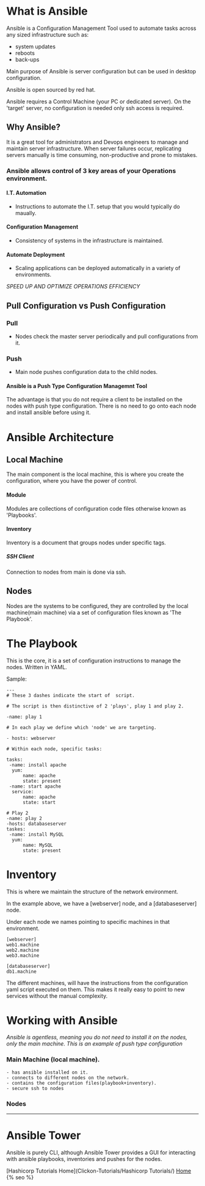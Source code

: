 # What is Ansible

Ansible is a Configuration Management Tool used to automate tasks across any sized infrastructure such as:
- system updates
- reboots
- back-ups

Main purpose of Ansible is server configuration but can be used in desktop configuration.

Ansible is open sourced by red hat.

Ansible requires a Control Machine (your PC or dedicated server). On the 'target' server, no configuration is needed only ssh access is required.

## Why Ansible?
It is a great tool for administrators and Devops engineers to manage and maintain server infrastructure.
When server failures occur, replicating servers manually is time consuming, non-productive and prone to mistakes.

### Ansible allows control of 3 key areas of your Operations environment.

#### I.T. Automation
    
- Instructions to automate the I.T. setup that you would typically do maually.

#### Configuration Management

-  Consistency of systems in the infrastructure is maintained.

#### Automate Deployment

- Scaling applications can be deployed automatically in a variety of environments.

*SPEED UP AND OPTIMIZE OPERATIONS EFFICIENCY*

## Pull Configuration vs Push Configuration

### Pull

- Nodes check the master server periodically and pull configurations from it.

### Push

- Main node pushes configuration data to the child nodes.

#### Ansible is a Push Type Configuration Managemnt Tool

The advantage is that you do not require a client to be installed on the nodes with push type configuration. There is no need to go onto each node and install ansible before using it.

# Ansible Architecture

## Local Machine
The main component is the local machine, this is where you create the configuration, where you have the power of control.

#### Module
Modules are collections of configuration code files otherwise known as 'Playbooks'.

#### Inventory
Inventory is a document that groups nodes under specific tags.

##### SSH Client
Connection to nodes from main is done via ssh.

## Nodes
Nodes are the systems to be configured, they are controlled by the local machine(main machine) via a set of configuration files known as 'The Playbook'.

# The Playbook
This is the core, it is a set of configuration instructions to manage the nodes.
Written in YAML.

Sample:

```
--- 
# These 3 dashes indicate the start of  script.

# The script is then distinctive of 2 'plays', play 1 and play 2.

-name: play 1

# In each play we define which 'node' we are targeting.

- hosts: webserver

# Within each node, specific tasks:

tasks:
 -name: install apache
  yum:
      name: apache
      state: present
 -name: start apache
  service:
      name: apache
      state: start

# Play 2
-name: play 2
-hosts: databaseserver
taskes:
 -name: install MySQL
  yum:
      name: MySQL
      state: present
```

# Inventory
This is where we maintain the structure of the network environment.

In the example above, we have a [webserver] node, and a [databaseserver] node.

Under each node we names pointing to specific machines in that environment.

```
[webserver]
web1.machine
web2.machine
web3.machine

[databaseserver]
db1.machine
```
The different machines, will have the instructions from the configuration yaml script executed on them. This makes it really easy to point to new services without the manual complexity.


# Working with Ansible

*Ansible is agentless, meaning you do not need to install it on the nodes, only the main machine. This is an example of push type configuration*

### Main Machine (local machine).

    - has ansible installed on it.
    - connects to different nodes on the network.
    - contains the configuration files(playbook+inventory).
    - secure ssh to nodes 
### Nodes

________________________________________

# Ansible Tower
Ansible is purely CLI, although Ansible Tower provides a GUI for interacting with ansible playbooks, inventories and pushes for the nodes.


[Hashicorp Tutorials Home](Clickon-Tutorials/Hashicorp Tutorials/)
[Home](https://clickon-tutorials.github.io/Clickon-Tutorials)
 {% seo %}
